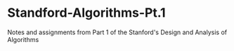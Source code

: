 # Standford-Algorithms-Pt.1
 Notes and assignments from Part 1 of the Stanford's Design and Analysis of Algorithms
